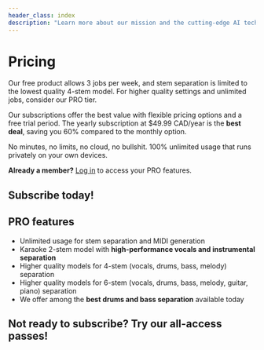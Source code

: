 ```yaml
---
header_class: index
description: "Learn more about our mission and the cutting-edge AI technology powering our music demixing tools."
---
```


# Pricing

Our free product allows 3 jobs per week, and stem separation is limited to the lowest quality 4-stem model. For higher quality settings and unlimited jobs, consider our PRO tier.

Our subscriptions offer the best value with flexible pricing options and a free trial period. The yearly subscription at $49.99 CAD/year is the **best deal**, saving you 60% compared to the monthly option.

No minutes, no limits, no cloud, no bullshit. 100% unlimited usage that runs privately on your own devices.

<p><strong>Already a member?</strong> <a href="javascript:void(0);" id="login-link">Log in</a> to access your PRO features.</p>

<script>
  document.addEventListener('DOMContentLoaded', function() {
    const loginLink = document.getElementById('login-link');
    if (loginLink) {
        loginLink.addEventListener('click', () => {
            modal.classList.add('show');
        });
    }
  });
</script>

## Subscribe today!

<script async src="https://js.stripe.com/v3/pricing-table.js"></script>
<stripe-pricing-table pricing-table-id="prctbl_1OcXFtAmT5bJ3vuw0JDQk6A5"
publishable-key="pk_live_51ObLZ9AmT5bJ3vuwDIgzrNEljt7oK42MqgmnEKZbANz0PDtlzkD3Oc6R2JopYNJnpsteV8or0hY2s1l2bmrM1hED00nMDhvPqg">
</stripe-pricing-table>

## PRO features

* Unlimited usage for stem separation and MIDI generation
* Karaoke 2-stem model with **high-performance vocals and instrumental separation**
* Higher quality models for 4-stem (vocals, drums, bass, melody) separation
* Higher quality models for 6-stem (vocals, drums, bass, melody, guitar, piano) separation
* We offer among the **best drums and bass separation** available today

## Not ready to subscribe? Try our all-access passes!

<script async src="https://js.stripe.com/v3/pricing-table.js"></script>
<stripe-pricing-table pricing-table-id="prctbl_1Q40clAmT5bJ3vuwWh8l91Xf"
publishable-key="pk_live_51ObLZ9AmT5bJ3vuwDIgzrNEljt7oK42MqgmnEKZbANz0PDtlzkD3Oc6R2JopYNJnpsteV8or0hY2s1l2bmrM1hED00nMDhvPqg">
</stripe-pricing-table>
